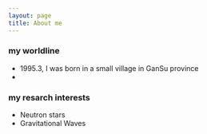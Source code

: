 ```yaml
---
layout: page
title: About me
---
```


### my worldline

- 1995.3, I was born in a small village in GanSu province
- 
### my resarch interests

- Neutron stars
- Gravitational Waves


